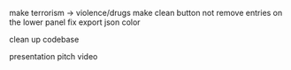 make terrorism -> violence/drugs
make clean button not remove entries on the lower panel
fix export json color

clean up codebase

presentation
pitch
video
